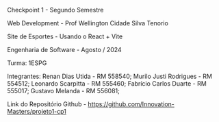 Checkpoint 1 - Segundo Semestre

Web Development - Prof Wellington Cidade Silva Tenorio

Site de Esportes - Usando o React + Vite

Engenharia de Software - Agosto / 2024

Turma: 1ESPG

Integrantes:
Renan Dias Utida - RM 558540;
Murilo Justi Rodrigues - RM 554512;
Leonardo Scarpitta - RM 555460;
Fabrício Carlos Duarte - RM 555017;
Gustavo Melanda - RM 556081;

Link do Repositório Github - https://github.com/Innovation-Masters/projeto1-cp1
